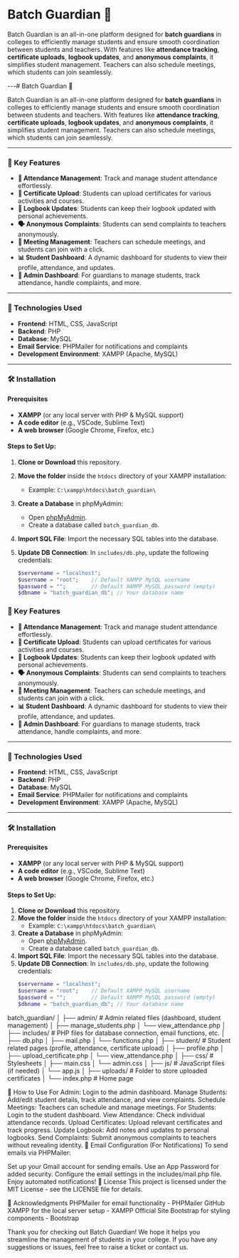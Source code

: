 # Batch Guardian 🚀

Batch Guardian is an all-in-one platform designed for **batch guardians** in colleges to efficiently manage students and ensure smooth coordination between students and teachers. With features like **attendance tracking**, **certificate uploads**, **logbook updates**, and **anonymous complaints**, it simplifies student management. Teachers can also schedule meetings, which students can join seamlessly.

---# Batch Guardian 🚀

Batch Guardian is an all-in-one platform designed for **batch guardians** in colleges to efficiently manage students and ensure smooth coordination between students and teachers. With features like **attendance tracking**, **certificate uploads**, **logbook updates**, and **anonymous complaints**, it simplifies student management. Teachers can also schedule meetings, which students can join seamlessly.

---

### 🚀 Key Features

- **📅 Attendance Management**: Track and manage student attendance effortlessly.
- **📜 Certificate Upload**: Students can upload certificates for various activities and courses.
- **📓 Logbook Updates**: Students can keep their logbook updated with personal achievements.
- **🗣️ Anonymous Complaints**: Students can send complaints to teachers anonymously.
- **💼 Meeting Management**: Teachers can schedule meetings, and students can join with a click.
- **📊 Student Dashboard**: A dynamic dashboard for students to view their profile, attendance, and updates.
- **🔧 Admin Dashboard**: For guardians to manage students, track attendance, handle complaints, and more.

---

### 🔧 Technologies Used

- **Frontend**: HTML, CSS, JavaScript
- **Backend**: PHP
- **Database**: MySQL
- **Email Service**: PHPMailer for notifications and complaints
- **Development Environment**: XAMPP (Apache, MySQL)

---

### 🛠️ Installation

#### Prerequisites
- **XAMPP** (or any local server with PHP & MySQL support)
- **A code editor** (e.g., VSCode, Sublime Text)
- **A web browser** (Google Chrome, Firefox, etc.)

#### Steps to Set Up:

1. **Clone or Download** this repository.
2. **Move the folder** inside the `htdocs` directory of your XAMPP installation:
   - Example: `C:\xampp\htdocs\batch_guardian\`
3. **Create a Database** in phpMyAdmin:
   - Open [phpMyAdmin](http://localhost/phpmyadmin/).
   - Create a database called `batch_guardian_db`.
4. **Import SQL File**: Import the necessary SQL tables into the database.
5. **Update DB Connection**: In `includes/db.php`, update the following credentials:

   ```php
   $servername = "localhost";
   $username = "root";    // Default XAMPP MySQL username
   $password = "";        // Default XAMPP MySQL password (empty)
   $dbname = "batch_guardian_db"; // Your database name


### 🚀 Key Features

- **📅 Attendance Management**: Track and manage student attendance effortlessly.
- **📜 Certificate Upload**: Students can upload certificates for various activities and courses.
- **📓 Logbook Updates**: Students can keep their logbook updated with personal achievements.
- **🗣️ Anonymous Complaints**: Students can send complaints to teachers anonymously.
- **💼 Meeting Management**: Teachers can schedule meetings, and students can join with a click.
- **📊 Student Dashboard**: A dynamic dashboard for students to view their profile, attendance, and updates.
- **🔧 Admin Dashboard**: For guardians to manage students, track attendance, handle complaints, and more.

---

### 🔧 Technologies Used

- **Frontend**: HTML, CSS, JavaScript
- **Backend**: PHP
- **Database**: MySQL
- **Email Service**: PHPMailer for notifications and complaints
- **Development Environment**: XAMPP (Apache, MySQL)

---

### 🛠️ Installation

#### Prerequisites
- **XAMPP** (or any local server with PHP & MySQL support)
- **A code editor** (e.g., VSCode, Sublime Text)
- **A web browser** (Google Chrome, Firefox, etc.)

#### Steps to Set Up:

1. **Clone or Download** this repository.
2. **Move the folder** inside the `htdocs` directory of your XAMPP installation:
   - Example: `C:\xampp\htdocs\batch_guardian\`
3. **Create a Database** in phpMyAdmin:
   - Open [phpMyAdmin](http://localhost/phpmyadmin/).
   - Create a database called `batch_guardian_db`.
4. **Import SQL File**: Import the necessary SQL tables into the database.
5. **Update DB Connection**: In `includes/db.php`, update the following credentials:
   ```php
   $servername = "localhost";
   $username = "root";    // Default XAMPP MySQL username
   $password = "";        // Default XAMPP MySQL password (empty)
   $dbname = "batch_guardian_db"; // Your database name


batch_guardian/
│
├── admin/                  # Admin related files (dashboard, student management)
│   ├── manage_students.php
│   └── view_attendance.php
│
├── includes/               # PHP files for database connection, email functions, etc.
│   ├── db.php
│   ├── mail.php
│   └── functions.php
│
├── student/                # Student related pages (profile, attendance, certificate upload)
│   ├── profile.php
│   ├── upload_certificate.php
│   └── view_attendance.php
│
├── css/                    # Stylesheets
│   ├── main.css
│   └── admin.css
│
├── js/                     # JavaScript files (if needed)
│   └── app.js
│
├── uploads/                # Folder to store uploaded certificates
│
└── index.php               # Home page


🏫 How to Use
For Admin:
Login to the admin dashboard.
Manage Students: Add/edit student details, track attendance, and view complaints.
Schedule Meetings: Teachers can schedule and manage meetings.
For Students:
Login to the student dashboard.
View Attendance: Check individual attendance records.
Upload Certificates: Upload relevant certificates and track progress.
Update Logbook: Add notes and updates to personal logbooks.
Send Complaints: Submit anonymous complaints to teachers without revealing identity.
📧 Email Configuration (For Notifications)
To send emails via PHPMailer:

Set up your Gmail account for sending emails.
Use an App Password for added security.
Configure the email settings in the includes/mail.php file.
Enjoy automated notifications!
📜 License
This project is licensed under the MIT License - see the LICENSE file for details.

🙏 Acknowledgments
PHPMailer for email functionality - PHPMailer GitHub
XAMPP for the local server setup - XAMPP Official Site
Bootstrap for styling components - Bootstrap

Thank you for checking out Batch Guardian! We hope it helps you streamline the management of students in your college. If you have any suggestions or issues, feel free to raise a ticket or contact us.





